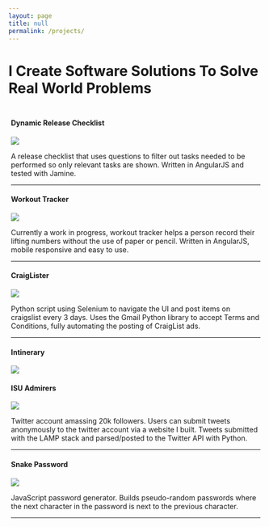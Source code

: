 ```yaml
---
layout: page
title: null
permalink: /projects/
---
```


<link rel="stylesheet" type="text/css" href="lib/css/bootswatch.css">
<link rel="stylesheet" type="text/css" href="lib/css/github-ribbon.css">
<link href="https://fonts.googleapis.com/css?family=Arvo" rel="stylesheet" type="text/css">

<div class="col-lg-12 row text-center">
  <h1 class="title">
    I Create Software Solutions To Solve Real World Problems
  </h1>
</div>

<div class="row white-row" style="padding:5px;">

  <div class="col-sm-6">
    <h4>Dynamic Release Checklist</h4>
    <img src="../images/projects/dynamic-release-checklist.png" class="img-responsive center-block">
    <br>
    <p>
      A release checklist that uses questions to filter out tasks needed to be performed so only relevant tasks are shown. Written in AngularJS and tested with Jamine.
    </p>
    <hr>
  </div>

  <div class="col-sm-6">
    <h4>Workout Tracker</h4>
    <img src="../images/projects/workout-tracker.png" class="img-responsive center-block">
    <br>
    <p>
      Currently a work in progress, workout tracker helps a person record their lifting numbers without the use of paper or pencil. Written in AngularJS, mobile responsive and easy to use.
    </p>
    <hr>
  </div>

  <div class="col-sm-6">
    <h4>CraigLister</h4>
    <img src="../images/projects/craiglister.png" class="img-responsive">
    <br>
    <p>
      Python script using Selenium to navigate the UI and post items on craigslist every 3 days. Uses the Gmail Python library to accept Terms and Conditions, fully automating the posting of CraigList ads.
    </p>
    <hr>
  </div>

  <div class="col-sm-6">
    <h4>Intinerary</h4>
    <img src="../images/projects/itinerary.png" class="img-responsive>
    <br>
    <p>
      An intinerary creator. Never be late to an event and never forget something again! Written in KnockoutJS
    </p>
    <hr>
  </div>

  <div class="col-sm-6">
    <h4>ISU Admirers</h4>
    <img src="../images/projects/isuadmirerers.png" class="img-responsive">
    <br>
    <p>
      Twitter account amassing 20k followers. Users can submit tweets anonymously to the twitter account via a website I built. Tweets submitted with the LAMP stack and parsed/posted to the Twitter API with Python.
    </p>
    <hr>
  </div>

  <div class="col-sm-6">
    <h4>Snake Password</h4>
    <img src="../images/projects/snake.png" class="img-responsive center-block">
    <br>
    <p>
      JavaScript password generator. Builds pseudo-random passwords where the next character in the password is next to the previous character.
    </p>
    <hr>
  </div>
</div>

<script src="lib/js/jquery.js">
</script>

<script src="lib/js/bootstrap.min.js">
</script>
